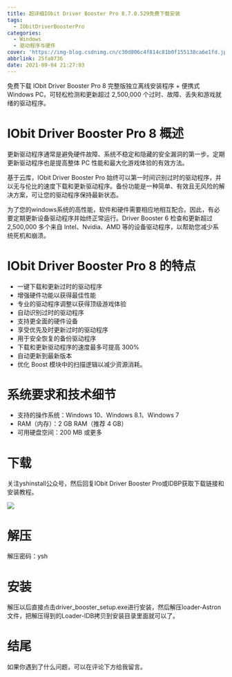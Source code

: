 ```yaml
---
title: 超详细IObit Driver Booster Pro 8.7.0.529免费下载安装
tags:
  - IObitDriverBoosterPro
categories:
  - Windows
  - 驱动程序与硬件
cover: 'https://img-blog.csdnimg.cn/c30d806c4f814c81b0f155138ca6e1fd.jpg'
abbrlink: 25fa0736
date: 2021-09-04 21:27:03
---
```


免费下载 IObit Driver Booster Pro 8 完整版独立离线安装程序 + 便携式 Windows PC，可轻松检测和更新超过 2,500,000 个过时、故障、丢失和游戏就绪的驱动程序。

# IObit Driver Booster Pro 8 概述
更新驱动程序通常是避免硬件故障、系统不稳定和隐藏的安全漏洞的第一步。定期更新驱动程序也是提高整体 PC 性能和最大化游戏体验的有效方法。

基于云库，IObit Driver Booster Pro 始终可以第一时间识别过时的驱动程序，并以无与伦比的速度下载和更新驱动程序。备份功能是一种简单、有效且无风险的解决方案，可让您的驱动程序保持最新状态。

为了您的windows系统的高性能，软件和硬件需要相应地相互配合。因此，有必要定期更新设备驱动程序并始终正常运行。Driver Booster 6 检查和更新超过 2,500,000 多个来自 Intel、Nvidia、AMD 等的设备驱动程序，以帮助您减少系统死机和崩溃。

# IObit Driver Booster Pro 8 的特点
- 一键下载和更新过时的驱动程序
- 增强硬件功能以获得最佳性能
- 专业的驱动程序调整以获得顶级游戏体验
- 自动识别过时的驱动程序
- 支持更全面的硬件设备
- 享受优先及时更新过时的驱动程序
- 用于安全恢复的备份驱动程序
- 下载和更新驱动程序的速度最多可提高 300%
- 自动更新到最新版本
- 优化 Boost 模块中的扫描逻辑以减少资源消耗。

# 系统要求和技术细节
- 支持的操作系统：Windows 10、Windows 8.1、Windows 7
- RAM（内存）：2 GB RAM（推荐 4 GB）
- 可用硬盘空间：200 MB 或更多

# 下载
关注yshinstall公众号，然后回复IObit Driver Booster Pro或IDBP获取下载链接和安装教程。

![](https://img-blog.csdnimg.cn/f824f9d6c4ca40549a3d02de1938c17c.jpg#pic_center)

# 解压
解压密码：ysh

# 安装
解压以后直接点击driver_booster_setup.exe进行安装，然后解压loader-Astron文件，把解压得到的Loader-IDB拷贝到安装目录里面就可以了。

# 结尾
如果你遇到了什么问题，可以在评论下方给我留言。










